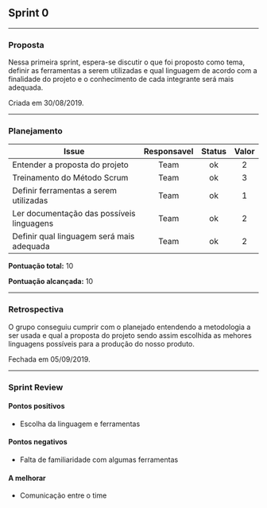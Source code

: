 ## Sprint 0

---

### Proposta

Nessa primeira sprint, espera-se discutir o que foi proposto como tema, definir as ferramentas a serem utilizadas e qual linguagem de acordo com a finalidade do projeto e o conhecimento de cada integrante será mais adequada.

Criada em 30/08/2019.

----

### Planejamento

**Issue** | **Responsavel** | **Status** | **Valor** 
--------- | :-------------: | :--------: | :-------:
Entender a proposta do projeto | Team | ok | 2
Treinamento do Método Scrum | Team | ok | 3
Definir ferramentas a serem utilizadas  | Team | ok | 1
Ler documentação das possíveis linguagens  | Team | ok | 2
Definir qual linguagem será mais adequada  | Team | ok | 2


**Pontuação total:** 10

**Pontuação alcançada:** 10

---

### Retrospectiva

O grupo conseguiu cumprir com o planejado entendendo a metodologia a ser usada e qual a proposta do projeto sendo assim escolhida as mehores linguagens possíveis para a produção do nosso produto.

Fechada em 05/09/2019.

---

### Sprint Review

#### Pontos positivos
* Escolha da linguagem e ferramentas

#### Pontos negativos
* Falta de familiaridade com algumas ferramentas 

#### A melhorar
* Comunicação entre o time




